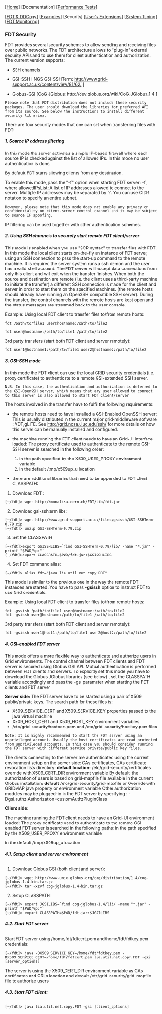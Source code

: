 [[Home](index.md)]   [Documentation]  [[Performance Tests](perf-disk-to-disk.md)]

[[FDT & DDCopy](doc-fdt-ddcopy.md)]   [[Examples](doc-examples.md)]   [Security]   [[User's Extensions](doc-user-extensions.md)]    [[System Tuning](doc-system-tuning.md)]    [[FDT Monitoring](doc-opentsdb.md)]

### FDT Security
FDT provides several security schemes to allow sending and receiving files over public networks.
The FDT architecture allows to "plug-in" external security APIs and to use them for client authentication and authorization. The current version supports:

* SSH channels

* GSI-SSH [ NGS GSI-SSHTerm: http://www.grid-support.ac.uk/content/view/81/62/ ]

* Globus-GSI [CoG JGlobus: http://dev.globus.org/wiki/CoG_JGlobus_1.4 ]

`Please note that FDT distribution does not include these security packages. The user should download the libraries for preferred API from its source. See below the instructions to install different security libraries.`

There are four security modes that one can set when transferring files with FDT:
##### **1. Source IP address filtering**

In this mode the server activates a simple IP-based firewall where each source IP is checked against the list of allowed IPs. In this mode no user authentication is done.

By default FDT starts allowing clients from any destination.

To enable this mode, pass the "-f" option when starting FDT server:
-f <allowedIPsList> , where allowedIPsList: A list of IP addresses allowed to connect to the server. 
Multiple IP addresses may be separated by ':'.
You can use CIDR notation to specify an entire subnet.
    
`However, please note that this mode does not enable any privacy or confidentiality on client-server control channel and it may be subject to source IP spoofing.`

IP filtering can be used together with other authentication schemes.

##### **2. Using SSH channels to securely start remote FDT client/server**
This mode is enabled when you use "SCP syntax" to transfer files with FDT. In this mode the local client starts on-the-fly an instance of FDT server, using an SSH connection to pass the start-up command to the remote machine. It is required the server system runs a ssh demon and the user has a valid shell account. The FDT server will accept data connections from only this client and will exit when the transfer finishes.
When both the source and destination are remote (i.e. the client uses a third-party machine to initiate the transfer) a different SSH connection is made for the client and server in order to start them on the specified machines. (the remote hosts should already have running an OpenSSH compatible SSH server).
During the transfer, the control channels with the remote hosts are kept open and the status messages are streamed back to the user console.

Example:
Using local FDT client to transfer files to/from remote hosts:

```
fdt /path/to/file1 user@hostname:/path/to/file2
```

```
fdt user@hostname:/path/to/file1 /path/to/file2
```

3rd party transfers (start both FDT client and server remotely):

```
fdt user1@hostname1:/path/to/file1 user2@hostname2:/path/to/file2
```

##### **3. GSI-SSH mode**

In this mode the FDT client can use the local GRID security credentials (i.e. proxy certificate) to authenticate to a remote GSI-extended SSH server.

`N.B. In this case, the authentication and authorization is deferred to the GSI-OpenSSH server, which means that any user allowed to connect to this server is also allowed to start FDT client/server.`

The hosts involved in the transfer have to fulfil the following requirements:
* the remote hosts need to have installed a GSI-Enabled OpenSSH server;
This is usually distributed in the current major grid-middleware software : VDT,gLITE.
See http://grid.ncsa.uiuc.edu/ssh/ for more details on how this server can be manually installed and configured.
* the machine running the FDT client needs to have an Grid-UI interface loaded:
The proxy certificate used to authenticate to the remote GSI-SSH server is searched in the following order:
    1. in the path specified by the X509_USER_PROXY environment variable
    2. in the default /tmp/x509up_u<uid> location

* there are additional libraries that need to be appended to FDT client CLASSPATH:
1. Download FDT :

```
[~/fdt]> wget http://monalisa.cern.ch/FDT/lib/fdt.jar
```

2. Download gsi-sshterm libs:

```
[~/fdt]> wget http://www.grid-support.ac.uk/files/gsissh/GSI-SSHTerm-0.79.zip
[~/fdt]> unzip GSI-SSHTerm-0.79.zip
```

3. Set the CLASSPATH

```
[~/fdt]>export GSISSHLIBS=`find GSI-SSHTerm-0.79/lib/ -name "*.jar" -printf "$PWD/%p:"`
[~/fdt]>export CLASSPATH=$PWD/fdt.jar:$GSISSHLIBS
```

4. Set FDT command alias:

```
[~/fdt]> alias fdt="java lia.util.net.copy.FDT"
```

This mode is similar to the previous one in the way the remote FDT instances are started.
You have to pass **-gsissh** option to instruct FDT to use Grid credentials.

Example:
Using local FDT client to transfer files to/from remote hosts:

```
fdt -gssish /path/to/file1 user@hostname:/path/to/file2
fdt -gsissh user@hostname:/path/to/file1 /path/to/file2
```

3rd party transfers (start both FDT client and server remotely):

```
fdt -gsissh user1@host1:/path/to/file1 user2@host2:/path/to/file2
```

##### **4. GSI-enabled FDT server**

This mode offers a more flexible way to authenticate and authorize users in Grid environments. The control channel between FDT clients and FDT server is secured using Globus GSI API. Mutual authentication is performed between FDT clients and servers.
To explicitly set this mode you have to download the Globus JGlobus libraries (see below) , set the CLASSPATH variable accordingly and pass the -gsi parameter when starting the FDT clients and FDT server

**Server side:**
The FDT server have to be started using a pair of X509 public/private keys. The search path for these files is:
* X509_SERVICE_CERT and X509_SERVICE_KEY properties passed to the java virtual machine
* X509_HOST_CERT and X509_HOST_KEY environment variables
* /etc/grid-security/hostcert.pem and /etc/grid-security/hostkey.pem files

`Note:
It is highly recommended to start the FDT server using an unprivileged account. Usually the host certificates are read protected from unprivileged accounts. In this case you should consider running the FDT server with different service private/public key files.`

The clients connecting to the server are authenticated using the current environment setup on the server side: CAs certificates, CAs certificate revocation lists directory:
    **default location:** /etc/grid-security/certificates
    override with X509_CERT_DIR environment variable
By default, the authorization of users is based on grid-mapfile file available in the current Globus installation:
    **default** /etc/grid-security/grid-mapfile or 
   Override with GRIDMAP java property or environment variable
Other authorization modules may be plugged-in in the FDT server by specifying : -Dgsi.authz.Authorization=customAuthzPluginClass

**Client side:**

The machine running the FDT client needs to have an Grid-UI environment loaded:
The proxy certificate used to authenticate to the remote GSI-enabled FDT server is searched in the following paths:
in the path specified by the X509_USER_PROXY environment variable

in the default /tmp/x509up_u<uid> location

###### **4.1. Setup client and server environment**

1. Download Globus GSI (both client and server):

```
[~/fdt]> wget http://www-unix.globus.org/cog/distribution/1.4/cog-jglobus-1.4-bin.tar.gz
[~/fdt]> tar -xzvf cog-jglobus-1.4-bin.tar.gz
```

2. Setup CLASSPATH

```
[~/fdt]> export JGSILIBS=`find cog-jglobus-1.4/lib/ -name "*.jar" -printf "$PWD/%p:"`
[~/fdt]> export CLASSPATH=$PWD/fdt.jar:$JGSILIBS
```

###### **4.2. Start FDT server**

Start FDT server using /home/fdt/fdtcert.pem and/home/fdt/fdtkey.pem credentials:

```
[~/fdt]> java -DX509_SERVICE_KEY=/home/fdt/fdtkey.pem -DX509_SERVICE_CERT=/home/fdt/fdtcert.pem lia.util.net.copy.FDT -gsi [server_options]
```

The server is using the X509_CERT_DIR environment variable as CAs certificates and CRLs location and default /etc/grid-security/grid-mapfile file to authorize users.

###### **4.3. Start FDT client:**

```
[~/fdt]> java lia.util.net.copy.FDT -gsi [client_options]
```
